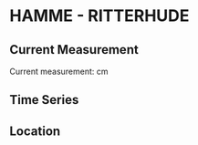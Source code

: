 # HAMME - RITTERHUDE

## Current Measurement

Current measurement: <Value topic="rivers/pegel-online/HAMME/RITTERHUDE/measurementValue"/> cm

## Time Series

<TimeSeries topic="rivers/pegel-online/HAMME/RITTERHUDE/measurementValue" period="week" />

## Location

<WorldMap>
  <Marker lat="53.18192800328082" lon="8.763345493242253" labelTopic="rivers/pegel-online/HAMME/RITTERHUDE/measurementValue" />
</WorldMap>
